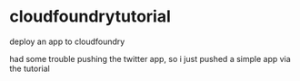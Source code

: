 cloudfoundrytutorial
====================

deploy an app to cloudfoundry

had some trouble pushing the twitter app, so i just pushed a simple app via the tutorial
